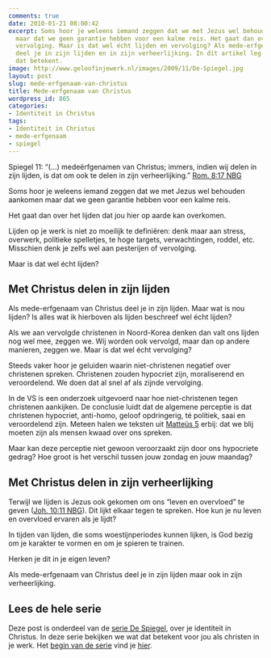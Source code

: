 ```yaml
---
comments: true
date: 2010-01-21 08:00:42
excerpt: Soms hoor je weleens iemand zeggen dat we met Jezus wel behouden aankomen
  maar dat we geen garantie hebben voor een kalme reis. Het gaat dan over lijden en
  vervolging. Maar is dat wel écht lijden en vervolging? Als mede-erfgenaam van Christus
  deel je in zijn lijden en in zijn verheerlijking. In dit artikel leg ik je uit wat
  dat betekent.
image: http://www.geloofinjewerk.nl/images/2009/11/De-Spiegel.jpg
layout: post
slug: mede-erfgenaam-van-christus
title: Mede-erfgenaam van Christus
wordpress_id: 865
categories:
- Identiteit in Christus
tags:
- Identiteit in Christus
- mede-erfgenaam
- spiegel
---
```


Spiegel 11: “(...) medeërfgenamen van Christus; immers, indien wij delen in zijn lijden, is dat om ook te delen in zijn verheerlijking.” [Rom. 8:17 NBG](http://www.biblija.net/biblija.cgi?m=Rom+8%3A17&id42=0&id16=1&pos=0&l=nl&set=10)

Soms hoor je weleens iemand zeggen dat we met Jezus wel behouden aankomen maar dat we geen garantie hebben voor een kalme reis.

Het gaat dan over het lijden dat jou hier op aarde kan overkomen.

Lijden op je werk is niet zo moeilijk te definiëren: denk maar aan stress, overwerk, politieke spelletjes, te hoge targets, verwachtingen, roddel, etc. Misschien denk je zelfs wel aan pesterijen of vervolging. 

Maar is dat wel écht lijden?




## Met Christus delen in zijn lijden


Als mede-erfgenaam van Christus deel je in zijn lijden. Maar wat is nou lijden? Is alles wat ik hierboven als lijden beschreef wel écht lijden?

Als we aan vervolgde christenen in Noord-Korea denken dan valt ons lijden nog wel mee, zeggen we. Wij worden ook vervolgd, maar dan op andere manieren, zeggen we. Maar is dat wel écht vervolging?

Steeds vaker hoor je geluiden waarin niet-christenen negatief over christenen spreken. Christenen zouden hypocriet zijn, moraliserend en veroordelend. We doen dat al snel af als zijnde vervolging.

In de VS is een onderzoek uitgevoerd naar hoe niet-christenen tegen christenen aankijken. De conclusie luidt dat de algemene perceptie is dat christenen hypocriet, anti-homo, geloof opdringerig, té politiek, saai en veroordelend zijn. Meteen halen we teksten uit [Matteüs 5](http://www.biblija.net/biblija.cgi?m=Mat+5&id42=0&id18=1&pos=0&l=nl&set=10) erbij: dat we blij moeten zijn als mensen kwaad over ons spreken.

Maar kan deze perceptie niet gewoon veroorzaakt zijn door ons hypocriete gedrag? Hoe groot is het verschil tussen jouw zondag en jouw maandag?



## Met Christus delen in zijn verheerlijking


Terwijl we lijden is Jezus ook gekomen om ons “leven en overvloed” te geven ([Joh. 10:11 NBG](http://www.biblija.net/biblija.cgi?m=Joh+10%3A11&id42=0&id16=1&pos=0&l=nl&set=10)). Dit lijkt elkaar tegen te spreken. Hoe kun je nu leven en overvloed ervaren als je lijdt?

In tijden van lijden, die soms woestijnperiodes kunnen lijken, is God bezig om je karakter te vormen en om je spieren te trainen.

Herken je dit in je eigen leven?

Als mede-erfgenaam van Christus deel je in zijn lijden maar ook in zijn verheerlijking.



## Lees de hele serie


Deze post is onderdeel van de [serie De Spiegel](/2009/11/09/kijk-eens-wat-vaker-in-de-spiegel/), over je identiteit in Christus. In deze serie bekijken we wat dat betekent voor jou als christen in je werk. Het [begin van de serie](/2009/11/09/kijk-eens-wat-vaker-in-de-spiegel/) vind je [hier](/2009/11/09/kijk-eens-wat-vaker-in-de-spiegel/).
